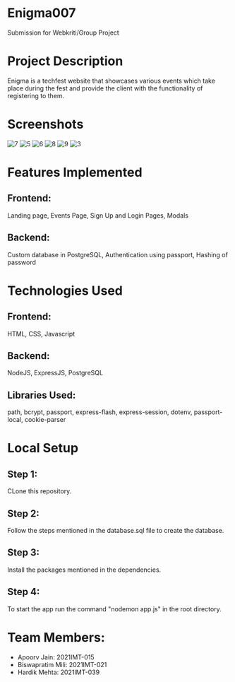 # Enigma007
Submission for Webkriti/Group Project

# Project Description

Enigma is a techfest website that showcases various events which take place during the fest and provide the client with the functionality of registering to them.

# Screenshots

![7](https://user-images.githubusercontent.com/101247370/197842101-3a5d762b-11c3-41ea-bc76-e9e7e0fb0ebd.jpg)
![5](https://user-images.githubusercontent.com/101247370/197842127-b150b24a-234a-4cad-8732-168a6ffad94c.jpg)
![6](https://user-images.githubusercontent.com/101247370/197842150-f83eb8a9-3f5b-4c38-87fc-b160f30f91bf.jpg)
![8](https://user-images.githubusercontent.com/101247370/197842178-462830d4-9a42-4f99-96d0-78d73a834651.jpg)
![9](https://user-images.githubusercontent.com/101247370/197842199-2a90cdc0-6ce4-4aca-9516-f33428e8dec1.jpg)
![3](https://user-images.githubusercontent.com/101247370/197842214-e40d7e29-e5c3-4b4b-bbb7-4b7036ceb1f5.jpg)

# Features Implemented

## Frontend:

Landing page, Events Page, Sign Up and Login Pages, Modals

## Backend:

Custom database in PostgreSQL, Authentication using passport, Hashing of password

# Technologies Used

## Frontend:

HTML, CSS, Javascript

## Backend:

NodeJS, ExpressJS, PostgreSQL

## Libraries Used:

path, bcrypt, passport, express-flash, express-session, dotenv, passport-local, cookie-parser

# Local Setup

## Step 1:
CLone this repository.

## Step 2:
Follow the steps mentioned in the database.sql file to create the database.

## Step 3:
Install the packages mentioned in the dependencies.

## Step 4:
To start the app run the command "nodemon app.js" in the root directory.

# Team Members:

- Apoorv Jain: 2021IMT-015
- Biswapratim Mili: 2021IMT-021
- Hardik Mehta: 2021IMT-039

